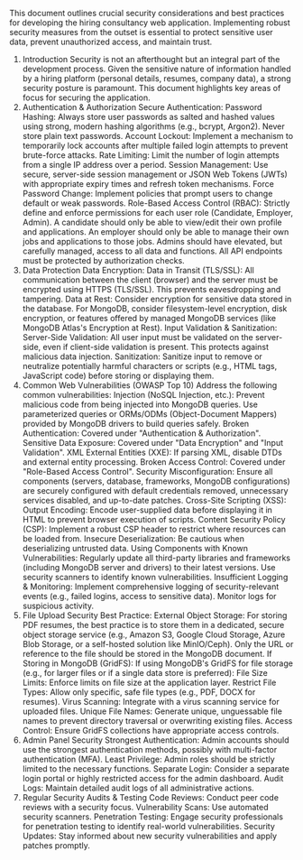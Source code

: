 This document outlines crucial security considerations and best practices for developing the hiring consultancy web application. Implementing robust security measures from the outset is essential to protect sensitive user data, prevent unauthorized access, and maintain trust.
1. Introduction
Security is not an afterthought but an integral part of the development process. Given the sensitive nature of information handled by a hiring platform (personal details, resumes, company data), a strong security posture is paramount. This document highlights key areas of focus for securing the application.
2. Authentication & Authorization
Secure Authentication:
Password Hashing: Always store user passwords as salted and hashed values using strong, modern hashing algorithms (e.g., bcrypt, Argon2). Never store plain text passwords.
Account Lockout: Implement a mechanism to temporarily lock accounts after multiple failed login attempts to prevent brute-force attacks.
Rate Limiting: Limit the number of login attempts from a single IP address over a period.
Session Management: Use secure, server-side session management or JSON Web Tokens (JWTs) with appropriate expiry times and refresh token mechanisms.
Force Password Change: Implement policies that prompt users to change default or weak passwords.
Role-Based Access Control (RBAC):
Strictly define and enforce permissions for each user role (Candidate, Employer, Admin).
A candidate should only be able to view/edit their own profile and applications.
An employer should only be able to manage their own jobs and applications to those jobs.
Admins should have elevated, but carefully managed, access to all data and functions.
All API endpoints must be protected by authorization checks.
3. Data Protection
Data Encryption:
Data in Transit (TLS/SSL): All communication between the client (browser) and the server must be encrypted using HTTPS (TLS/SSL). This prevents eavesdropping and tampering.
Data at Rest: Consider encryption for sensitive data stored in the database. For MongoDB, consider filesystem-level encryption, disk encryption, or features offered by managed MongoDB services (like MongoDB Atlas's Encryption at Rest).
Input Validation & Sanitization:
Server-Side Validation: All user input must be validated on the server-side, even if client-side validation is present. This protects against malicious data injection.
Sanitization: Sanitize input to remove or neutralize potentially harmful characters or scripts (e.g., HTML tags, JavaScript code) before storing or displaying them.
4. Common Web Vulnerabilities (OWASP Top 10)
Address the following common vulnerabilities:
Injection (NoSQL Injection, etc.): Prevent malicious code from being injected into MongoDB queries. Use parameterized queries or ORMs/ODMs (Object-Document Mappers) provided by MongoDB drivers to build queries safely.
Broken Authentication: Covered under "Authentication & Authorization".
Sensitive Data Exposure: Covered under "Data Encryption" and "Input Validation".
XML External Entities (XXE): If parsing XML, disable DTDs and external entity processing.
Broken Access Control: Covered under "Role-Based Access Control".
Security Misconfiguration: Ensure all components (servers, database, frameworks, MongoDB configurations) are securely configured with default credentials removed, unnecessary services disabled, and up-to-date patches.
Cross-Site Scripting (XSS):
Output Encoding: Encode user-supplied data before displaying it in HTML to prevent browser execution of scripts.
Content Security Policy (CSP): Implement a robust CSP header to restrict where resources can be loaded from.
Insecure Deserialization: Be cautious when deserializing untrusted data.
Using Components with Known Vulnerabilities: Regularly update all third-party libraries and frameworks (including MongoDB server and drivers) to their latest versions. Use security scanners to identify known vulnerabilities.
Insufficient Logging & Monitoring: Implement comprehensive logging of security-relevant events (e.g., failed logins, access to sensitive data). Monitor logs for suspicious activity.
5. File Upload Security
Best Practice: External Object Storage: For storing PDF resumes, the best practice is to store them in a dedicated, secure object storage service (e.g., Amazon S3, Google Cloud Storage, Azure Blob Storage, or a self-hosted solution like MinIO/Ceph). Only the URL or reference to the file should be stored in the MongoDB document.
If Storing in MongoDB (GridFS): If using MongoDB's GridFS for file storage (e.g., for larger files or if a single data store is preferred):
File Size Limits: Enforce limits on file size at the application layer.
Restrict File Types: Allow only specific, safe file types (e.g., PDF, DOCX for resumes).
Virus Scanning: Integrate with a virus scanning service for uploaded files.
Unique File Names: Generate unique, unguessable file names to prevent directory traversal or overwriting existing files.
Access Control: Ensure GridFS collections have appropriate access controls.
6. Admin Panel Security
Strongest Authentication: Admin accounts should use the strongest authentication methods, possibly with multi-factor authentication (MFA).
Least Privilege: Admin roles should be strictly limited to the necessary functions.
Separate Login: Consider a separate login portal or highly restricted access for the admin dashboard.
Audit Logs: Maintain detailed audit logs of all administrative actions.
7. Regular Security Audits & Testing
Code Reviews: Conduct peer code reviews with a security focus.
Vulnerability Scans: Use automated security scanners.
Penetration Testing: Engage security professionals for penetration testing to identify real-world vulnerabilities.
Security Updates: Stay informed about new security vulnerabilities and apply patches promptly.
